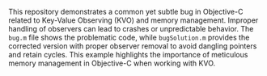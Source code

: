 This repository demonstrates a common yet subtle bug in Objective-C related to Key-Value Observing (KVO) and memory management.  Improper handling of observers can lead to crashes or unpredictable behavior. The `bug.m` file shows the problematic code, while `bugSolution.m` provides the corrected version with proper observer removal to avoid dangling pointers and retain cycles.  This example highlights the importance of meticulous memory management in Objective-C when working with KVO.